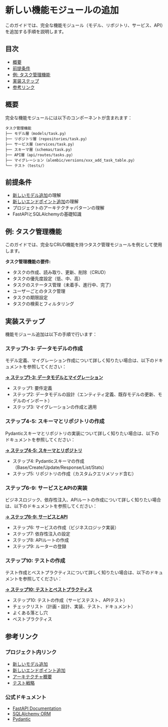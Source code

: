# 新しい機能モジュールの追加

このガイドでは、完全な機能モジュール（モデル、リポジトリ、サービス、API）を追加する手順を説明します。

## 目次

- [概要](#概要)
- [前提条件](#前提条件)
- [例: タスク管理機能](#例-タスク管理機能)
- [実装ステップ](#実装ステップ)
- [参考リンク](#参考リンク)

## 概要

完全な機能モジュールには以下のコンポーネントが含まれます：

```text
タスク管理機能
├── モデル層（models/task.py）
├── リポジトリ層（repositories/task.py）
├── サービス層（services/task.py）
├── スキーマ層（schemas/task.py）
├── API層（api/routes/tasks.py）
├── マイグレーション（alembic/versions/xxx_add_task_table.py）
└── テスト（tests/）
```

## 前提条件

- [新しいモデル追加](./02-add-model.md)の理解
- [新しいエンドポイント追加](./01-add-endpoint.md)の理解
- プロジェクトのアーキテクチャパターンの理解
- FastAPIとSQLAlchemyの基礎知識

## 例: タスク管理機能

このガイドでは、完全なCRUD機能を持つタスク管理モジュールを例として使用します。

**タスク管理機能の要件:**

- タスクの作成、読み取り、更新、削除（CRUD）
- タスクの優先度設定（低、中、高）
- タスクのステータス管理（未着手、進行中、完了）
- ユーザーごとのタスク管理
- タスクの期限設定
- タスクの検索とフィルタリング

## 実装ステップ

機能モジュール追加は以下の手順で行います：

### ステップ1-3: データモデルの作成

モデル定義、マイグレーション作成について詳しく知りたい場合は、以下のドキュメントを参照してください：

**[→ ステップ1-3: データモデルとマイグレーション](./03-add-feature-models.md)**

- ステップ1: 要件定義
- ステップ2: データモデルの設計（エンティティ定義、既存モデルの更新、モデルのインポート）
- ステップ3: マイグレーションの作成と適用

### ステップ4-5: スキーマとリポジトリの作成

Pydanticスキーマとリポジトリの実装について詳しく知りたい場合は、以下のドキュメントを参照してください：

**[→ ステップ4-5: スキーマとリポジトリ](./03-add-feature-schemas-repos.md)**

- ステップ4: Pydanticスキーマの作成（Base/Create/Update/Response/List/Stats）
- ステップ5: リポジトリの作成（カスタムクエリメソッド含む）

### ステップ6-9: サービスとAPIの実装

ビジネスロジック、依存性注入、APIルートの作成について詳しく知りたい場合は、以下のドキュメントを参照してください：

**[→ ステップ6-9: サービスとAPI](./03-add-feature-services-api.md)**

- ステップ6: サービスの作成（ビジネスロジック実装）
- ステップ7: 依存性注入の設定
- ステップ8: APIルートの作成
- ステップ9: ルーターの登録

### ステップ10: テストの作成

テスト作成とベストプラクティスについて詳しく知りたい場合は、以下のドキュメントを参照してください：

**[→ ステップ10: テストとベストプラクティス](./03-add-feature-testing.md)**

- ステップ10: テストの作成（サービステスト、APIテスト）
- チェックリスト（計画・設計、実装、テスト、ドキュメント）
- よくある落とし穴
- ベストプラクティス

## 参考リンク

### プロジェクト内リンク

- [新しいモデル追加](./02-add-model.md)
- [新しいエンドポイント追加](./01-add-endpoint.md)
- [アーキテクチャ概要](../02-architecture/01-overview.md)
- [テスト戦略](../05-testing/01-unit-testing.md)

### 公式ドキュメント

- [FastAPI Documentation](https://fastapi.tiangolo.com/)
- [SQLAlchemy ORM](https://docs.sqlalchemy.org/en/20/orm/)
- [Pydantic](https://docs.pydantic.dev/)
